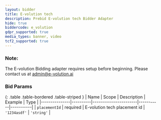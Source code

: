 ```yaml
---
layout: bidder
title: E-volution tech
description: Prebid E-volution tech Bidder Adapter
hide: true
biddercode: e_volution
gdpr_supported: true
media_types: banner, video
tcf2_supported: true
---
```


### Note:

The E-volution Bidding adapter requires setup before beginning. Please contact us at admin@e-volution.ai

### Bid Params

{: .table .table-bordered .table-striped }
| Name          | Scope    | Description           | Example   | Type      |
|---------------|----------|-----------------------|-----------|-----------|
| `placementId`      | required | E-volution tech placement id         | `'1234asdf'`    | `'string'` |
